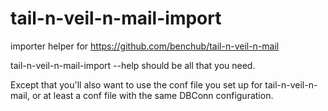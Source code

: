 tail-n-veil-n-mail-import
=========================

importer helper for https://github.com/benchub/tail-n-veil-n-mail

tail-n-veil-n-mail-import --help should be all that you need.

Except that you'll also want to use the conf file you set up
for tail-n-veil-n-mail, or at least a conf file with the same
DBConn configuration.
